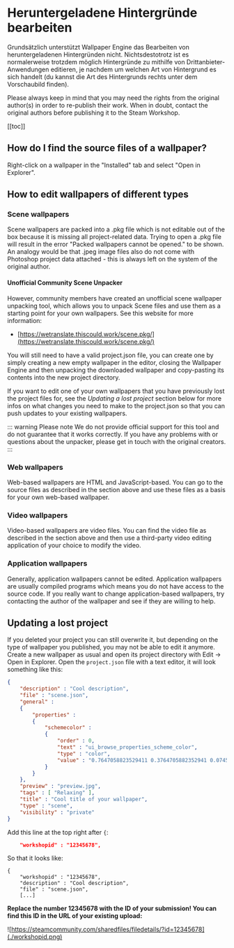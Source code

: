 # Heruntergeladene Hintergründe bearbeiten

Grundsätzlich unterstützt Wallpaper Engine das Bearbeiten von heruntergeladenen Hintergründen nicht. Nichtsdestotrotz ist es normalerweise trotzdem möglich Hintergründe zu mithilfe von Drittanbieter-Anwendungen editieren, je nachdem um welchen Art von Hintergrund es sich handelt (du kannst die Art des Hintergrunds rechts unter dem Vorschaubild finden).

Please always keep in mind that you may need the rights from the original author(s) in order to re-publish their work. When in doubt, contact the original authors before publishing it to the Steam Workshop.

[[toc]]

## How do I find the source files of a wallpaper?

Right-click on a wallpaper in the "Installed" tab and select "Open in Explorer".

## How to edit wallpapers of different types

### Scene wallpapers

Scene wallpapers are packed into a .pkg file which is not editable out of the box because it is missing all project-related data. Trying to open a .pkg file will result in the error "Packed wallpapers cannot be opened." to be shown. An analogy would be that .jpeg image files also do not come with Photoshop project data attached - this is always left on the system of the original author.

#### Unofficial Community Scene Unpacker

However, community members have created an unofficial scene wallpaper unpacking tool, which allows you to unpack Scene files and use them as a starting point for your own wallpapers. See this website for more information:

* [https://wetranslate.thiscould.work/scene.pkg/](https://wetranslate.thiscould.work/scene.pkg/)

You will still need to have a valid project.json file, you can create one by simply creating a new empty wallpaper in the editor, closing the Wallpaper Engine and then unpacking the downloaded wallpaper and copy-pasting its contents into the new project directory.

If you want to edit one of your own wallpapers that you have previously lost the project files for, see the *Updating a lost project* section below for more infos on what changes you need to make to the project.json so that you can push updates to your existing wallpapers.

::: warning
Please note We do not provide official support for this tool and do not guarantee that it works correctly. If you have any problems with or questions about the unpacker, please get in touch with the original creators.
:::

### Web wallpapers

Web-based wallpapers are HTML and JavaScript-based. You can go to the source files as described in the section above and use these files as a basis for your own web-based wallpaper.

### Video wallpapers

Video-based wallpapers are video files. You can find the video file as described in the section above and then use a third-party video editing application of your choice to modify the video.

### Application wallpapers

Generally, application wallpapers cannot be edited. Application wallpapers are usually compiled programs which means you do not have access to the source code. If you really want to change application-based wallpapers, try contacting the author of the wallpaper and see if they are willing to help.

## Updating a lost project

If you deleted your project you can still overwrite it, but depending on the type of wallpaper you published, you may not be able to edit it anymore. Create a new wallpaper as usual and open its project directory with Edit -> Open in Explorer. Open the `project.json` file with a text editor, it will look something like this:

```json
{
    "description" : "Cool description",
    "file" : "scene.json",
    "general" : 
    {
        "properties" : 
        {
            "schemecolor" : 
            {
                "order" : 0,
                "text" : "ui_browse_properties_scheme_color",
                "type" : "color",
                "value" : "0.7647058823529411 0.3764705882352941 0.07450980392156863"
            }
        }
    },
    "preview" : "preview.jpg",
    "tags" : [ "Relaxing" ],
    "title" : "Cool title of your wallpaper",
    "type" : "scene",
    "visibility" : "private"
}
```

Add this line at the top right after `{`:

```json
    "workshopid" : "12345678",
```
So that it looks like:

```json{2}
{
    "workshopid" : "12345678",
    "description" : "Cool description",
    "file" : "scene.json",
    [...]
```

**Replace the number 12345678 with the ID of your submission! You can find this ID in the URL of your existing upload:**

![https://steamcommunity.com/sharedfiles/filedetails/?id=12345678](./workshopid.png)
